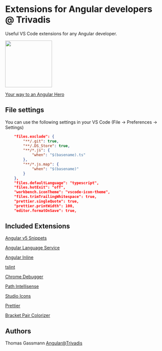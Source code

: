 # Extensions for Angular developers @ Trivadis

Useful VS Code extensions for any Angular developer.

<img src="https://github.com/TrivadisCloud/vscode-ngtvd-extensions/blob/master/images/TrivadisAngular_logo-01.jpg?raw=true" style="height: 150px" />

[Your way to an Angular Hero](https://m.trivadis.com/angular-schulung)

## File settings

You can use the following settings in your VS Code (File -> Preferences -> Settings)

```json
    "files.exclude": {
        "**/.git": true,
        "**/.DS_Store": true,
        "**/*.js": {
            "when": "$(basename).ts"
        },
        "**/*.js.map": {
            "when": "$(basename)"
        }
    },
    "files.defaultLanguage": "typescript",
	"files.hotExit": "off",
    "workbench.iconTheme": "vscode-icon-theme",
    "files.trimTrailingWhitespace": true,
    "prettier.singleQuote": true,
    "prettier.printWidth": 100,
    "editor.formatOnSave": true,
```

## Included Extensions

[Angular v5 Snippets](https://marketplace.visualstudio.com/items?itemName=johnpapa.Angular2)

[Angular Language Service](https://marketplace.visualstudio.com/items?itemName=Angular.ng-template)

[Angular Inline](https://marketplace.visualstudio.com/items?itemName=natewallace.angular2-inline)

[tslint](https://marketplace.visualstudio.com/items?itemName=eg2.tslint)

[Chrome Debugger](https://marketplace.visualstudio.com/items?itemName=msjsdiag.debugger-for-chrome)

[Path Intellisense](https://marketplace.visualstudio.com/items?itemName=christian-kohler.path-intellisense)

[Studio Icons](https://marketplace.visualstudio.com/items?itemName=jtlowe.vscode-icon-theme)

[Prettier](https://marketplace.visualstudio.com/items?itemName=esbenp.prettier-vscode)

[Bracket Pair Colorizer](https://marketplace.visualstudio.com/items?itemName=CoenraadS.bracket-pair-colorizer)

## Authors

Thomas Gassmann
[Angular@Trivadis](https://m.trivadis.com/angular)
